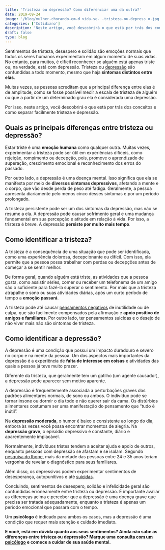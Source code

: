 ```yaml
---
title: 'Tristeza ou depressão? Como diferenciar uma da outra?'
date: 2019-09-24
image: '/blog/mulher-chorando-em-d_vida-se-_-tristeza-ou-depress_o.jpg'
categories: ['Cotidiano']
description: 'Neste artigo, você descobrirá o que está por trás dos conceitos e como separar facilmente tristeza e depressão. Confira!'
draft: false
type: blog
---
```


Sentimentos de tristeza, desespero e solidão são emoções normais que todos os seres humanos experimentam em algum momento de suas vidas. No entanto, para muitos, é difícil reconhecer se alguém está apenas triste ou, na verdade, está com depressão. Tristeza ou [depressão](/8-sintomas-de-depressao-que-voce-precisa-reconhecer/) são confundidas a todo momento, mesmo que haja **sintomas distintos entre elas**.

Muitas vezes, as pessoas acreditam que a principal diferença entre elas é de amplitude, como se fosse possível medir a escala de tristeza de alguém ou que a partir de um determinado grau ela é considerada uma depressão.

Por isso, neste artigo, você descobrirá o que está por trás dos conceitos e como separar facilmente tristeza e depressão.

## **Quais as principais diferenças entre tristeza ou depressão?**

Estar triste é uma **emoção humana** como qualquer outra. Muitas vezes, experimentar a tristeza pode ser útil em experiências difíceis, como rejeição, rompimento ou decepção, pois, promove o aprendizado de superação, crescimento emocional e reconhecimento dos erros do passado.

Por outro lado, a depressão é uma doença mental. Isso significa que ela se manifesta por meio de **diversos sintomas depressivos**, afetando a mente e o corpo, que vão desde perda de peso até fadiga. Geralmente, a pessoa apresenta diariamente pelo menos cinco desses sintomas e por um período prolongado.

A tristeza persistente pode ser um dos sintomas da depressão, mas não se resume a ela. A depressão pode causar sofrimento geral e uma mudança fundamental em sua percepção e atitude em relação à vida. Por isso, a tristeza é breve. A depressão **persiste por muito mais tempo**.

## **Como identificar a tristeza?**

A tristeza é a consequência de uma situação que pode ser identificada, como uma experiência dolorosa, decepcionante ou difícil. Com isso, ela permite que a pessoa possa trabalhar com perdas ou decepções antes de começar a se sentir melhor.

De forma geral, quando alguém está triste, as atividades que a pessoa gosta, como assistir séries, comer ou receber um telefonema de um amigo são o suficiente para fazê-la superar o sentimento. Por mais que a tristeza atrapalhe o sono ou suas atividades diárias, após um curto período de tempo a **emoção passará**.

A tristeza pode até causar [pensamentos negativos](/como-se-livrar-de-pensamentos-negativos/) de inutilidade ou de culpa, que são facilmente compensados pela afirmação e **apoio positivo de amigos e familiares**. Por outro lado, ter pensamentos suicidas e o desejo de não viver mais não são sintomas de tristeza.

## **Como identificar a depressão?**

A depressão é uma condição que possui um impacto duradouro e severo no corpo e na mente da pessoa. Um dos aspectos mais importantes da depressão é a experiência de **falta de interesse em coisas** e atividades das quais a pessoa já teve muito prazer.

Diferente da tristeza, que geralmente tem um gatilho (um agente causador), a depressão pode aparecer sem motivo aparente.

A depressão é frequentemente associada a perturbações graves dos padrões alimentares normais, de sono ou ambos. O indivíduo pode se tornar insone ou dormir o dia todo e não querer sair da cama. Os distúrbios alimentares costumam ser uma manifestação do pensamento que “tudo é inútil”.

Na **depressão moderada**, o humor é baixo e consistente ao longo do dia, embora às vezes você possa encontrar momentos de alegria. Na **depressão grave**, o episódio depressivo é constante, diário e aparentemente implacável.

Normalmente, indivíduos tristes tendem a aceitar ajuda e apoio de outros, enquanto pessoas com depressão se afastam e se isolam. Segundo [pesquisa do Ibope](https://veja.abril.com.br/saude/brasileiro-ainda-sabe-pouco-sobre-depressao-revela-ibope/), mais da metade das pessoas entre 24 e 35 anos teriam vergonha de revelar o diagnóstico para seus familiares.

Além disso, os depressivos podem experimentar sentimentos de desesperança, autopunitivos e até [suicidas](/prevencao-ao-suicidio-como-o-psicologo-pode-ajudar/).

Concluindo, sentimentos de desespero, solidão e infelicidade geral são confundidas erroneamente entre tristeza ou depressão. É importante avaliar as diferenças acima e perceber que a depressão é uma doença grave que precisa ser tratada adequadamente, enquanto a tristeza é apenas um período emocional que passará com o tempo.

Um **psicólogo** é indicado para ambos os casos, mas a depressão é uma condição que requer mais atenção e cuidado imediato.

**E você, está em dúvida quanto aos seus sentimentos? Ainda não sabe as diferenças entre tristeza ou depressão? Marque uma** [**consulta com um psicólogo**](/contato/) **e comece a cuidar de sua saúde mental.**

